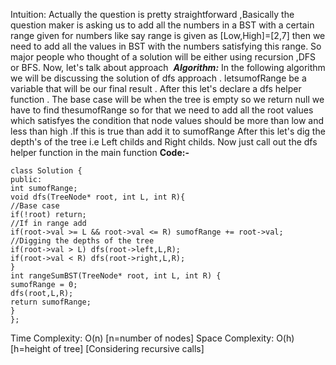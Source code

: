 Intuition:
Actually the question is pretty straightforward ,Basically the question maker is asking us to add all the numbers in a BST with a certain range given for numbers like say range is given as [Low,High]=[2,7] then we need to add all the values in BST with the numbers satisfying this range. So major people who thought of a solution will be either using recursion ,DFS or BFS.
Now, let's talk about approach
​
***Algorithm:***
In the following algorithm we will be discussing the solution of dfs approach .
​
letsumofRange be a variable that will be our final result . After this let's declare a dfs helper function .
The base case will be when the tree is empty so we return null
we have to find thesumofRange so for that we need to add all the root values which satisfyes the condition that node values should be more than low and less than high .If this is true than add it to sumofRange
After this let's dig the depth's of the tree i.e Left childs and Right childs.
Now just call out the dfs helper function in the main function
**Code:-**
```
class Solution {
public:
int sumofRange;
void dfs(TreeNode* root, int L, int R){
//Base case
if(!root) return;
//If in range add
if(root->val >= L && root->val <= R) sumofRange += root->val;
//Digging the depths of the tree
if(root->val > L) dfs(root->left,L,R);
if(root->val < R) dfs(root->right,L,R);
}
int rangeSumBST(TreeNode* root, int L, int R) {
sumofRange = 0;
dfs(root,L,R);
return sumofRange;
}
};
```
Time Complexity: O(n) [n=number of nodes]
Space Complexity: O(h) [h=height of tree] [Considering recursive calls]